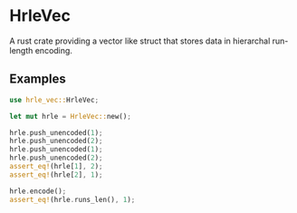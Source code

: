 # HrleVec

A rust crate providing a vector like struct that stores data in hierarchal run-length encoding.

## Examples

```rust
use hrle_vec::HrleVec;

let mut hrle = HrleVec::new();

hrle.push_unencoded(1);
hrle.push_unencoded(2);
hrle.push_unencoded(1);
hrle.push_unencoded(2);
assert_eq!(hrle[1], 2);
assert_eq!(hrle[2], 1);

hrle.encode();
assert_eq!(hrle.runs_len(), 1);
```
